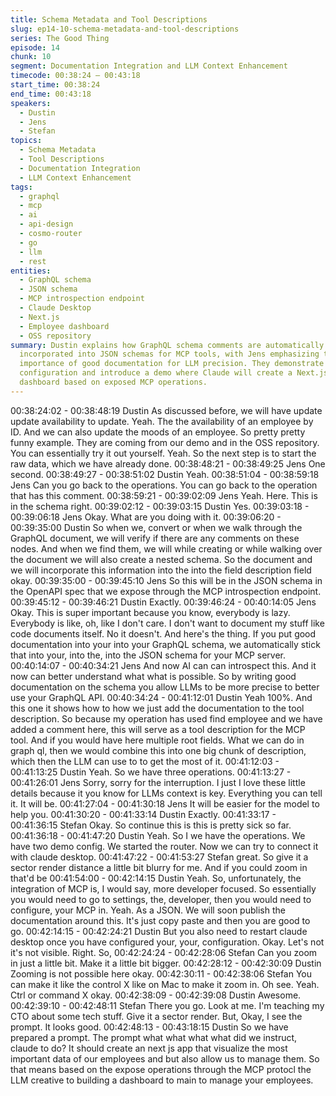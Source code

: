 ```yaml
---
title: Schema Metadata and Tool Descriptions
slug: ep14-10-schema-metadata-and-tool-descriptions
series: The Good Thing
episode: 14
chunk: 10
segment: Documentation Integration and LLM Context Enhancement
timecode: 00:38:24 – 00:43:18
start_time: 00:38:24
end_time: 00:43:18
speakers:
  - Dustin
  - Jens
  - Stefan
topics:
  - Schema Metadata
  - Tool Descriptions
  - Documentation Integration
  - LLM Context Enhancement
tags:
  - graphql
  - mcp
  - ai
  - api-design
  - cosmo-router
  - go
  - llm
  - rest
entities:
  - GraphQL schema
  - JSON schema
  - MCP introspection endpoint
  - Claude Desktop
  - Next.js
  - Employee dashboard
  - OSS repository
summary: Dustin explains how GraphQL schema comments are automatically processed and
  incorporated into JSON schemas for MCP tools, with Jens emphasizing the critical
  importance of good documentation for LLM precision. They demonstrate Claude Desktop
  configuration and introduce a demo where Claude will create a Next.js employee management
  dashboard based on exposed MCP operations.
---
```


00:38:24:02 - 00:38:48:19
Dustin
As discussed before, we will have update update availability to update. Yeah. The the
availability of an employee by ID. And we can also update the moods of an employee. So pretty
pretty funny example. They are coming from our demo and in the OSS repository. You can
essentially try it out yourself. Yeah. So the next step is to start the raw data, which we have
already done.
00:38:48:21 - 00:38:49:25
Jens
One second.
00:38:49:27 - 00:38:51:02
Dustin
Yeah.
00:38:51:04 - 00:38:59:18
Jens
Can you go back to the operations. You can go back to the operation that has this comment.
00:38:59:21 - 00:39:02:09
Jens
Yeah. Here. This is in the schema right.
00:39:02:12 - 00:39:03:15
Dustin
Yes.
00:39:03:18 - 00:39:06:18
Jens
Okay. What are you doing with it.
00:39:06:20 - 00:39:35:00
Dustin
So when we, convert or when we walk through the GraphQL document, we will verify if there are
any comments on these nodes. And when we find them, we will while creating or while walking
over the document we will also create a nested schema. So the document and we will
incorporate this information into the into the field description field okay.
00:39:35:00 - 00:39:45:10
Jens
So this will be in the JSON schema in the OpenAPI spec that we expose through the MCP
introspection endpoint.
00:39:45:12 - 00:39:46:21
Dustin
Exactly.
00:39:46:24 - 00:40:14:05
Jens
Okay. This is super important because you know, everybody is lazy. Everybody is like, oh, like I
don't care. I don't want to document my stuff like code documents itself. No it doesn't. And
here's the thing. If you put good documentation into your into your GraphQL schema, we
automatically stick that into your, into the, into the JSON schema for your MCP server.
00:40:14:07 - 00:40:34:21
Jens
And now AI can can introspect this. And it now can better understand what what is possible. So
by writing good documentation on the schema you allow LLMs to be more precise to better use
your GraphQL API.
00:40:34:24 - 00:41:12:01
Dustin
Yeah 100%. And this one it shows how to how we just add the documentation to the tool
description. So because my operation has used find employee and we have added a comment
here, this will serve as a tool description for the MCP tool. And if you would have here multiple
root fields. What we can do in graph ql, then we would combine this into one big chunk of
description, which then the LLM can use to to get the most of it.
00:41:12:03 - 00:41:13:25
Dustin
Yeah. So we have three operations.
00:41:13:27 - 00:41:26:01
Jens
Sorry, sorry for the interruption. I just I love these little details because it you know for LLMs
context is key. Everything you can tell it.
It will be.
00:41:27:04 - 00:41:30:18
Jens
It will be easier for the model to help you.
00:41:30:20 - 00:41:33:14
Dustin
Exactly.
00:41:33:17 - 00:41:36:15
Stefan
Okay. So continue this is this is pretty sick so far.
00:41:36:18 - 00:41:47:20
Dustin
Yeah. So I we have the operations. We have two demo config. We started the router. Now we
can try to connect it with claude desktop.
00:41:47:22 - 00:41:53:27
Stefan
great.
So give it a sector render distance a little bit blurry for me. And if you could zoom in that'd be
00:41:54:00 - 00:42:14:15
Dustin
Yeah. So, unfortunately, the integration of MCP is, I would say, more developer focused. So
essentially you would need to go to settings, the, developer, then you would need to configure,
your MCP in. Yeah. As a JSON. We will soon publish the documentation around this. It's just
copy paste and then you are good to go.
00:42:14:15 - 00:42:24:21
Dustin
But you also need to restart claude desktop once you have configured your, your, configuration.
Okay. Let's not it's not visible. Right. So,
00:42:24:24 - 00:42:28:06
Stefan
Can you zoom in just a little bit. Make it a little bit bigger.
00:42:28:12 - 00:42:30:09
Dustin
Zooming is not possible here okay.
00:42:30:11 - 00:42:38:06
Stefan
You can make it like the control X like on Mac to make it zoom in. Oh see. Yeah. Ctrl or
command X okay.
00:42:38:09 - 00:42:39:08
Dustin
Awesome.
00:42:39:10 - 00:42:48:11
Stefan
There you go. Look at me. I'm teaching my CTO about some tech stuff. Give it a sector render.
But, Okay, I see the prompt. It looks good.
00:42:48:13 - 00:43:18:15
Dustin
So we have prepared a prompt. The prompt what what what what did we instruct, claude to do?
It should create an next js app that visualize the most important data of our employees and but
also allow us to manage them. So that means based on the expose operations through the
MCP protocl the LLM creative to building a dashboard to main to manage your employees.